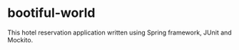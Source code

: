 # bootiful-world
This hotel reservation application written using Spring framework, JUnit and Mockito.
